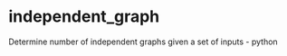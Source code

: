independent_graph
=================

Determine number of independent graphs given a set of inputs - python
